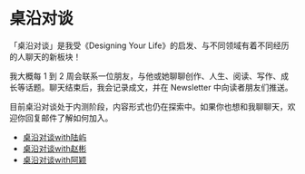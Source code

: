 # 桌沿对谈

「桌沿对谈」是我受《Designing Your Life》的启发、与不同领域有着不同经历的人聊天的新板块！

我大概每 1 到 2 周会联系一位朋友，与他或她聊聊创作、人生、阅读、写作、成长等话题。聊天结束后，我会记录成文，并在 Newsletter 中向读者朋友们推送。

目前桌沿对谈处于内测阶段，内容形式也仍在探索中。如果你也想和我聊聊天，欢迎你回复邮件了解如何加入。

+ [桌沿对谈with陆屿](https://deskside.github.io/post/talk-with-luyu)
+ [桌沿对谈with赵彬](https://deskside.github.io/post/talk-with-ayin)
+ [桌沿对谈with阿颖](https://deskside.github.io/post/talk-with-zhaobing)